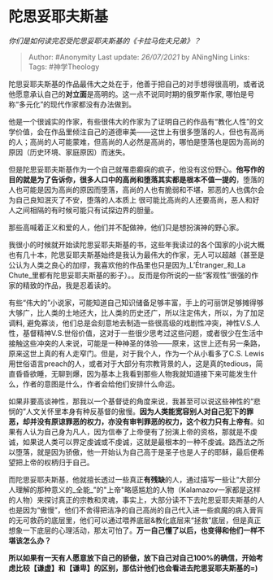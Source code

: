 # 陀思妥耶夫斯基
*你们是如何读完忍受陀思妥耶夫斯基的《卡拉马佐夫兄弟》？*

> Author: #Anonymity 
Last update: *26/07/2021* by ANingNing
Links:
Tags: #神学Theology 
  

陀思妥耶夫斯基的作品最伟大之处在于，他善于把自己的对手想得很高明，或者说他愿意承认自己的**对立面**是高明的。这一点不说同时期的俄罗斯作家, 哪怕是号称“多元化”的现代作家都没有办法做到。

他是一个很诚实的作家，有些很伟大的作家为了证明自己的作品有“教化人性”的文学价值，会在作品里倾注自己的道德审美——这世上有很多堕落的人，但也有高尚的人；高尚的人可能蒙难，但高尚的人必然是高尚的，哪怕是堕落也是因为高尚的原因（历史环境、家庭原因）而迷失。

但是陀思妥耶夫斯基作为一个自己就罹患癫痫的疯子，他没有这份野心。**他写作的目的就是为了告诉你，很多人口中的高尚和堕落其实都是根本不值一提的**，堕落的人也可能是因为高尚的原因而堕落，高尚的人也有脆弱和不堪，邪恶的人也偶尔会为自己良知泯灭了不安，堕落的人本质上 很可能比高尚的人还要高尚，恶人和好人之间相隔的有时候可能只有试探边界的胆量。

那些高喊着正义和爱的人，他们并不配做神，他们只是想扮演神的野心家。

我很小的时候就开始读陀思妥耶夫斯基的书，这些年我读过的各个国家的小说大概也有几十本，陀思妥耶夫斯基始终是我认为最伟大的作家，无人可以超越（甚至是公认为人类之良心的加缪，我喜欢他的作品里也只是因为_L’Étranger_和_La Chute_里都有陀思妥耶夫斯基的影子）。。反而是你所说的一些“客观性”很强的作家的精致的作品，我是忍着读的。

有些“伟大的”小说家，可能知道自己知识储备足够丰富，手上的可丽饼足够摊得够大够广，比人类的土地还大，比人类的历史还广，所以注定伟大，所以，为了加足调料, 避免寡淡，他们总是会刻意地去制造一些很高级的戏剧性冲突，神性V.S.人性，基督精神V.S.世俗价值，这对于一些很少思考过这些问题，或者很少在生活中接触这些冲突的人来说，可能是一种神圣的体验——原来，这世上还有另一条路，原来这世上真的有人走窄门。但是，对于我个人，作为一个从小看多了C.S. Lewis用世俗语言preach的人，或者对于大部分有宗教背景的人，这是真的tedious，简直昏昏欲睡，无聊到爆，因为基本上我看到那些人物我就知道接下来可能发生什么，作者的意图是什么，作者会给他们安排什么命运。

如果非要高谈神性，那我以一个基督徒的角度来说，我甚至可以说这些神性的“悲悯的”人文关怀里本身有种反基督的傲慢。**因为人类能宽容别人对自己犯下的罪恶，却并没有原谅罪恶的权力，亦没有审判罪恶的权力，这个权力只有上帝有**。如果有人认为自己身为凡人，因为信奉了上帝便有了扮演上帝的资格，那就是不虔诚，如果说人类可以界定虔诚或不虔诚，这就是最根本的一种不虔诚。路西法之所以堕落，就是因为骄傲，他一开始认为自己高于是圣子也是人子的耶稣，最后便希望把上帝的权柄归于自己。

而陀思妥耶夫斯基，他就擅长透过一些真正**有残缺**的人，通过描写一些让“大部分人理解的那种意义的_全能_”的"上帝"略感尴尬的人物（Kalamazov一家都是这样的人物）来探讨真正的宗教和灵魂，事实上，大部分读不下去陀思妥耶夫斯基的人也是因为“傲慢”，他们不舍得把洁净的自己高尚的自己代入进一些疯魔的病入膏肓的无可救药的底层里，他们可以通过喂养底层&教化底层来“拯救”底层，但是真正想象一下底层的心理活动，那太可怕了。**万一自己懂了以后，也变得和他们一样不堪该怎么办？**

**所以如果有一天有人愿意放下自己的骄傲，放下自己对自己100%的确信，开始考虑比较【谦虚】和【谦卑】的区别，那估计他们也会看进去陀思妥耶夫斯基的=)**